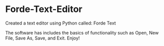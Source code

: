 # Forde-Text-Editor
Created a text editor using Python called: Forde Text

The software has includes the basics of functionality such as Open, New File, Save As, Save, and Exit.
Enjoy!
